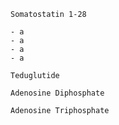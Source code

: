 ```molecule
Somatostatin 1-28
```

```col
- a
- a
- a
- a
```

```molecule
Teduglutide
```

```molecule
Adenosine Diphosphate
```
```molecule
Adenosine Triphosphate
```